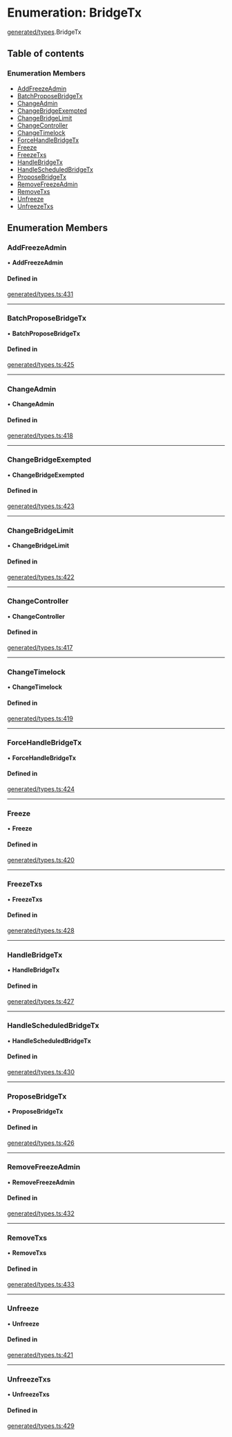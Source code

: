 # Enumeration: BridgeTx

[generated/types](../wiki/generated.types).BridgeTx

## Table of contents

### Enumeration Members

- [AddFreezeAdmin](../wiki/generated.types.BridgeTx#addfreezeadmin)
- [BatchProposeBridgeTx](../wiki/generated.types.BridgeTx#batchproposebridgetx)
- [ChangeAdmin](../wiki/generated.types.BridgeTx#changeadmin)
- [ChangeBridgeExempted](../wiki/generated.types.BridgeTx#changebridgeexempted)
- [ChangeBridgeLimit](../wiki/generated.types.BridgeTx#changebridgelimit)
- [ChangeController](../wiki/generated.types.BridgeTx#changecontroller)
- [ChangeTimelock](../wiki/generated.types.BridgeTx#changetimelock)
- [ForceHandleBridgeTx](../wiki/generated.types.BridgeTx#forcehandlebridgetx)
- [Freeze](../wiki/generated.types.BridgeTx#freeze)
- [FreezeTxs](../wiki/generated.types.BridgeTx#freezetxs)
- [HandleBridgeTx](../wiki/generated.types.BridgeTx#handlebridgetx)
- [HandleScheduledBridgeTx](../wiki/generated.types.BridgeTx#handlescheduledbridgetx)
- [ProposeBridgeTx](../wiki/generated.types.BridgeTx#proposebridgetx)
- [RemoveFreezeAdmin](../wiki/generated.types.BridgeTx#removefreezeadmin)
- [RemoveTxs](../wiki/generated.types.BridgeTx#removetxs)
- [Unfreeze](../wiki/generated.types.BridgeTx#unfreeze)
- [UnfreezeTxs](../wiki/generated.types.BridgeTx#unfreezetxs)

## Enumeration Members

### AddFreezeAdmin

• **AddFreezeAdmin**

#### Defined in

[generated/types.ts:431](https://github.com/PolymathNetwork/polymesh-sdk/blob/299ce247/src/generated/types.ts#L431)

___

### BatchProposeBridgeTx

• **BatchProposeBridgeTx**

#### Defined in

[generated/types.ts:425](https://github.com/PolymathNetwork/polymesh-sdk/blob/299ce247/src/generated/types.ts#L425)

___

### ChangeAdmin

• **ChangeAdmin**

#### Defined in

[generated/types.ts:418](https://github.com/PolymathNetwork/polymesh-sdk/blob/299ce247/src/generated/types.ts#L418)

___

### ChangeBridgeExempted

• **ChangeBridgeExempted**

#### Defined in

[generated/types.ts:423](https://github.com/PolymathNetwork/polymesh-sdk/blob/299ce247/src/generated/types.ts#L423)

___

### ChangeBridgeLimit

• **ChangeBridgeLimit**

#### Defined in

[generated/types.ts:422](https://github.com/PolymathNetwork/polymesh-sdk/blob/299ce247/src/generated/types.ts#L422)

___

### ChangeController

• **ChangeController**

#### Defined in

[generated/types.ts:417](https://github.com/PolymathNetwork/polymesh-sdk/blob/299ce247/src/generated/types.ts#L417)

___

### ChangeTimelock

• **ChangeTimelock**

#### Defined in

[generated/types.ts:419](https://github.com/PolymathNetwork/polymesh-sdk/blob/299ce247/src/generated/types.ts#L419)

___

### ForceHandleBridgeTx

• **ForceHandleBridgeTx**

#### Defined in

[generated/types.ts:424](https://github.com/PolymathNetwork/polymesh-sdk/blob/299ce247/src/generated/types.ts#L424)

___

### Freeze

• **Freeze**

#### Defined in

[generated/types.ts:420](https://github.com/PolymathNetwork/polymesh-sdk/blob/299ce247/src/generated/types.ts#L420)

___

### FreezeTxs

• **FreezeTxs**

#### Defined in

[generated/types.ts:428](https://github.com/PolymathNetwork/polymesh-sdk/blob/299ce247/src/generated/types.ts#L428)

___

### HandleBridgeTx

• **HandleBridgeTx**

#### Defined in

[generated/types.ts:427](https://github.com/PolymathNetwork/polymesh-sdk/blob/299ce247/src/generated/types.ts#L427)

___

### HandleScheduledBridgeTx

• **HandleScheduledBridgeTx**

#### Defined in

[generated/types.ts:430](https://github.com/PolymathNetwork/polymesh-sdk/blob/299ce247/src/generated/types.ts#L430)

___

### ProposeBridgeTx

• **ProposeBridgeTx**

#### Defined in

[generated/types.ts:426](https://github.com/PolymathNetwork/polymesh-sdk/blob/299ce247/src/generated/types.ts#L426)

___

### RemoveFreezeAdmin

• **RemoveFreezeAdmin**

#### Defined in

[generated/types.ts:432](https://github.com/PolymathNetwork/polymesh-sdk/blob/299ce247/src/generated/types.ts#L432)

___

### RemoveTxs

• **RemoveTxs**

#### Defined in

[generated/types.ts:433](https://github.com/PolymathNetwork/polymesh-sdk/blob/299ce247/src/generated/types.ts#L433)

___

### Unfreeze

• **Unfreeze**

#### Defined in

[generated/types.ts:421](https://github.com/PolymathNetwork/polymesh-sdk/blob/299ce247/src/generated/types.ts#L421)

___

### UnfreezeTxs

• **UnfreezeTxs**

#### Defined in

[generated/types.ts:429](https://github.com/PolymathNetwork/polymesh-sdk/blob/299ce247/src/generated/types.ts#L429)
